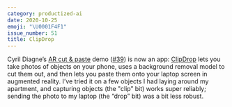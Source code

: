 ```yaml
---
category: productized-ai
date: 2020-10-25
emoji: "\U0001F4F1"
issue_number: 51
title: ClipDrop
---
```


Cyril Diagne’s [AR cut & paste](https://twitter.com/cyrildiagne/status/1256916982764646402?utm_campaign=Dynamically%20Typed&utm_medium=email&utm_source=Revue%20newsletter) demo ([#39](https://dynamicallytyped.com/issues/39-cloudflare-s-ml-to-block-bad-bots-3x-satellite-based-environmental-monitoring-and-ar-face-doodles-243752?utm_campaign=Dynamically%20Typed&utm_medium=email&utm_source=Revue%20newsletter)) is now an app: [ClipDrop](https://clipdrop.co?utm_campaign=Dynamically%20Typed&utm_medium=email&utm_source=Revue%20newsletter) lets you take photos of objects on your phone, uses a background removal model to cut them out, and then lets you paste them onto your laptop screen in augmented reality.
I’ve tried it on a few objects I had laying around my apartment, and capturing objects (the "clip” bit) works super reliably; sending the photo to my laptop (the “drop” bit) was a bit less robust.